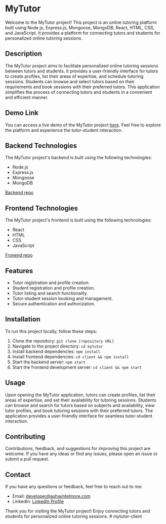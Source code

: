 # MyTutor

Welcome to the MyTutor project! This project is an online tutoring platform built using Node.js, Express.js, Mongoose, MongoDB, React, HTML, CSS, and JavaScript. It provides a platform for connecting tutors and students for personalized online tutoring sessions.

## Description

The MyTutor project aims to facilitate personalized online tutoring sessions between tutors and students. It provides a user-friendly interface for tutors to create profiles, list their areas of expertise, and schedule tutoring sessions. Students can browse and select tutors based on their requirements and book sessions with their preferred tutors. This application simplifies the process of connecting tutors and students in a convenient and efficient manner.

## Demo Link

You can access a live demo of the MyTutor project [here](https://www.mytutor.onrender.com/). Feel free to explore the platform and experience the tutor-student interaction.

## Backend Technologies

The MyTutor project's backend is built using the following technologies:

- Node.js
- Express.js
- Mongoose
- MongoDB

[Backend repo](https://github.com/ashwintelmore/mytutor_backend)
## Frontend Technologies

The MyTutor project's frontend is built using the following technologies:
- React
- HTML
- CSS
- JavaScript

[Fronend repo](https://github.com/ashwintelmore/mytutor_frontend)
## Features

- Tutor registration and profile creation.
- Student registration and profile creation.
- Tutor listing and search functionality.
- Tutor-student session booking and management.
- Secure authentication and authorization.

## Installation

To run this project locally, follow these steps:

1. Clone the repository: `git clone [repository URL]`
2. Navigate to the project directory: `cd mytutor`
3. Install backend dependencies: `npm install`
4. Install frontend dependencies: `cd client && npm install`
5. Start the backend server: `npm start`
6. Start the frontend development server: `cd client && npm start`

## Usage

Upon opening the MyTutor application, tutors can create profiles, list their areas of expertise, and set their availability for tutoring sessions. Students can browse and search for tutors based on subjects and availability, view tutor profiles, and book tutoring sessions with their preferred tutors. The application provides a user-friendly interface for seamless tutor-student interaction.

## Contributing

Contributions, feedback, and suggestions for improving this project are welcome. If you have any ideas or find any issues, please open an issue or submit a pull request.

## Contact

If you have any questions or feedback, feel free to reach out to me:

- Email: [developer@ashwintelmore.com](mailto:developer@ashwintelmore.com)
- LinkedIn: [LinkedIn Profile](https://www.linkedin.com/in/ashwintelmore/)

Thank you for visiting the MyTutor project! Enjoy connecting tutors and students for personalized online tutoring sessions.
#   m y t u t o r - c l i e n t  
 
